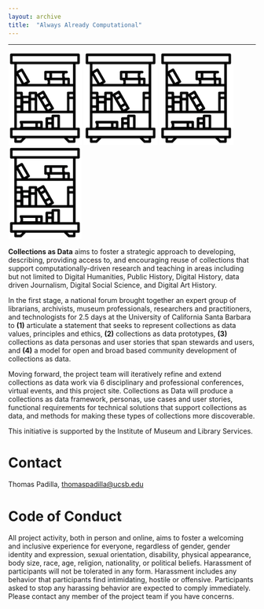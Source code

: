 ```yaml
---
layout: archive
title:  "Always Already Computational"
---
```

---
![library](images/library.png) ![library](images/library.png) ![library](images/library.png) ![library](images/library.png)

**Collections as Data** aims to foster a strategic approach to developing, describing, providing access to, and encouraging reuse of collections that support computationally-driven research and teaching in areas including but not limited to Digital Humanities, Public History, Digital History, data driven Journalism, Digital Social Science, and Digital Art History.  

In the first stage, a national forum brought together an expert group of librarians, archivists, museum professionals, researchers and practitioners, and technologists for 2.5 days at the University of California Santa Barbara to **(1)** articulate a statement that seeks to represent collections as data values, principles and ethics, **(2)** collections as data prototypes, **(3)** collections as data personas and user stories that span stewards and users, and **(4)** a model for open and broad based community development of collections as data. 

Moving forward, the project team will iteratively refine and extend collections as data work via 6 disciplinary and professional conferences, virtual events, and this project site. Collections as Data will produce a collections as data framework, personas, use cases and user stories, functional requirements for technical solutions that support collections as data, and methods for making these types of collections more discoverable. 

This initiative is supported by the Institute of Museum and Library Services.  

# Contact

Thomas Padilla, <thomaspadilla@ucsb.edu>

# Code of Conduct

All project activity, both in person and online, aims to foster a welcoming and inclusive experience for everyone, regardless of gender, gender identity and expression, sexual orientation, disability, physical appearance, body size, race, age, religion, nationality, or political beliefs. Harassment of participants will not be tolerated in any form. Harassment includes any behavior that participants find intimidating, hostile or offensive. Participants asked to stop any harassing behavior are expected to comply immediately. Please contact any member of the project team if you have concerns.

